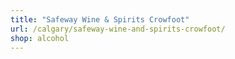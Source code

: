 ```yaml
---
title: "Safeway Wine & Spirits Crowfoot"
url: /calgary/safeway-wine-and-spirits-crowfoot/
shop: alcohol
---
```

